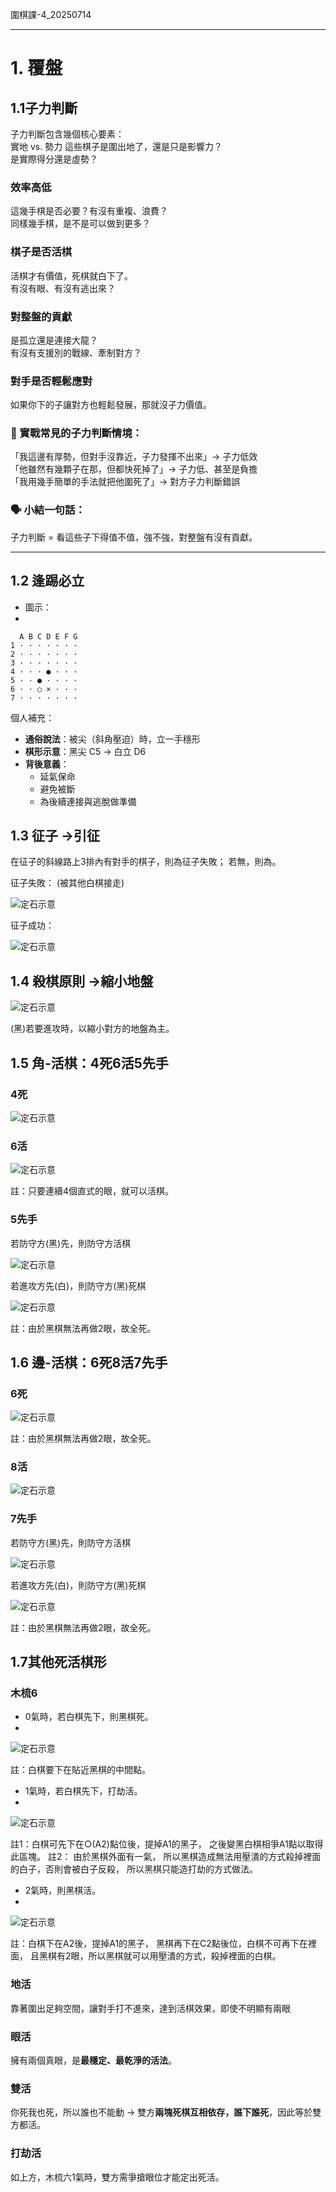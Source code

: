 圍棋課-4_20250714

---

# 1. 覆盤

## 1.1子力判斷

子力判斷包含幾個核心要素：  
實地 vs. 勢力 
這些棋子是圍出地了，還是只是影響力？  
是實際得分還是虛勢？  

### 效率高低  
這幾手棋是否必要？有沒有重複、浪費？  
同樣幾手棋，是不是可以做到更多？  

### 棋子是否活棋  
活棋才有價值，死棋就白下了。  
有沒有眼、有沒有逃出來？  

### 對整盤的貢獻  
是孤立還是連接大龍？  
有沒有支援別的戰線、牽制對方？  

### 對手是否輕鬆應對  
如果你下的子讓對方也輕鬆發展，那就沒子力價值。  

### 🧠 實戰常見的子力判斷情境：  
「我這邊有厚勢，但對手沒靠近，子力發揮不出來」→ 子力低效  
「他雖然有幾顆子在那，但都快死掉了」→ 子力低、甚至是負擔  
「我用幾手簡單的手法就把他圍死了」→ 對方子力判斷錯誤  

### 🗣 小結一句話：  
子力判斷 = 看這些子下得值不值，強不強，對整盤有沒有貢獻。


---
## 1.2 逢踢必立
- 圖示：
- 
```
  A B C D E F G
1 · · · · · · ·
2 · · · · · · ·
3 · · · · · · ·
4 · · · ● · · ·
5 · · ● · · · ·
6 · · ○ × · · ·
7 · · · · · · ·
```

個人補充：
- **通俗說法**：被尖（斜角壓迫）時，立一手穩形
- **棋形示意**：黑尖 C5 → 白立 D6
- **背後意義**：
    - 延氣保命
    - 避免被斷
    - 為後續連接與逃脫做準備
## 1.3 征子 ->引征
在征子的斜線路上3排內有對手的棋子，則為征子失敗；
若無，則為。

征子失敗： (被其他白棋接走)

![定石示意](./圍棋課-4/征子-失敗.png)

征子成功：

![定石示意](./圍棋課-4/征子-成功.png)


## 1.4 殺棋原則 ->縮小地盤
![定石示意](./圍棋課-4/殺棋-縮小地盤.png)

(黑)若要進攻時，以縮小對方的地盤為主。

## 1.5 角-活棋：4死6活5先手
### 4死
![定石示意](./圍棋課-4/角上要活棋-4死.png)

### 6活
![定石示意](./圍棋課-4/角上要活棋-6活.png)

註：只要連續4個直式的眼，就可以活棋。

### 5先手

若防守方(黑)先，則防守方活棋

![定石示意](./圍棋課-4/角上要活棋-5先手-活.png)

若進攻方先(白)，則防守方(黑)死棋

![定石示意](./圍棋課-4/角上要活棋-5先手-死.png)

註：由於黑棋無法再做2眼，故全死。

## 1.6 邊-活棋：6死8活7先手
### 6死
![定石示意](./圍棋課-4/邊上要活棋-6死.png)

註：由於黑棋無法再做2眼，故全死。

### 8活
![定石示意](./圍棋課-4/邊上要活棋-8活.png)

### 7先手

若防守方(黑)先，則防守方活棋

![定石示意](./圍棋課-4/邊上要活棋-7先手-活.png)

若進攻方先(白)，則防守方(黑)死棋

![定石示意](./圍棋課-4/邊上要活棋-7先手-死.png)

註：由於黑棋無法再做2眼，故全死。


## 1.7其他死活棋形
### 木梳6

-  0氣時，若白棋先下，則黑棋死。
- 
![定石示意](./圍棋課-4/木梳6-0氣-白棋先-死.png)

註：白棋要下在貼近黑棋的中間點。

-  1氣時，若白棋先下，打劫活。
- 
![定石示意](./圍棋課-4/木梳6-1氣-白棋先-打劫活.png)

註1：白棋可先下在○(A2)點位後，提掉A1的黑子，
之後變黑白棋相爭A1點以取得此區塊。
註2：
由於黑棋外面有一氣，
所以黑棋造成無法用壓潰的方式殺掉裡面的白子，否則會被白子反殺，
所以黑棋只能造打劫的方式做法。

-  2氣時，則黑棋活。
- 
![定石示意](./圍棋課-4/木梳6-2氣-活.png)

註：白棋下在A2後，提掉A1的黑子，
黑棋再下在C2點後位，白棋不可再下在裡面，
且黑棋有2眼，所以黑棋就可以用壓潰的方式，殺掉裡面的白棋。



### 地活
靠著圍出足夠空間，讓對手打不進來，達到活棋效果，即使不明顯有兩眼

### 眼活
擁有兩個真眼，是**最穩定、最乾淨的活法**。

### 雙活
你死我也死，所以誰也不能動 → 雙方**兩塊死棋互相依存，誰下誰死**，因此等於雙方都活。

### 打劫活
如上方，木梳六1氣時，雙方需爭搶眼位才能定出死活。



